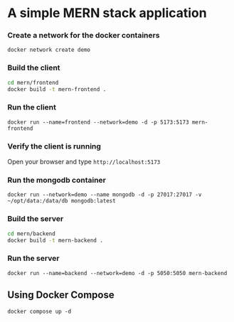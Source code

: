 

# A simple MERN stack application 

### Create a network for the docker containers

`docker network create demo`

### Build the client 

```sh
cd mern/frontend
docker build -t mern-frontend .
```

### Run the client

`docker run --name=frontend --network=demo -d -p 5173:5173 mern-frontend`

### Verify the client is running

Open your browser and type `http://localhost:5173`

### Run the mongodb container

`docker run --network=demo --name mongodb -d -p 27017:27017 -v ~/opt/data:/data/db mongodb:latest`

### Build the server

```sh
cd mern/backend
docker build -t mern-backend .
```

### Run the server

`docker run --name=backend --network=demo -d -p 5050:5050 mern-backend`

## Using Docker Compose

`docker compose up -d`
